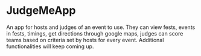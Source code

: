 # JudgeMeApp
An app for hosts and judges of an event to use. They can view fests, events in fests, timings, get directions through google maps, judges can score teams based on criteria set by hosts for every event. Additional functionalities will keep coming up. 
